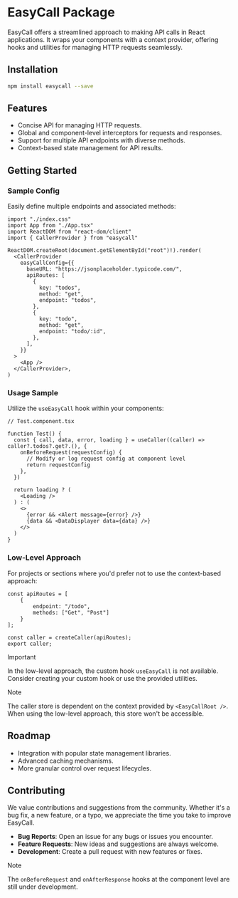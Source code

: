 # EasyCall Package

EasyCall offers a streamlined approach to making API calls in React applications. It wraps your components with a context provider, offering hooks and utilities for managing HTTP requests seamlessly.

## Installation

```bash
npm install easycall --save
```

## Features

- Concise API for managing HTTP requests.
- Global and component-level interceptors for requests and responses.
- Support for multiple API endpoints with diverse methods.
- Context-based state management for API results.

## Getting Started

### Sample Config

Easily define multiple endpoints and associated methods:

```tsx
import "./index.css"
import App from "./App.tsx"
import ReactDOM from "react-dom/client"
import { CallerProvider } from "easycall"

ReactDOM.createRoot(document.getElementById("root")!).render(
  <CallerProvider
    easyCallConfig={{
      baseURL: "https://jsonplaceholder.typicode.com/",
      apiRoutes: [
        {
          key: "todos",
          method: "get",
          endpoint: "todos",
        },
        {
          key: "todo",
          method: "get",
          endpoint: "todo/:id",
        },
      ],
    }}
  >
    <App />
  </CallerProvider>,
)
```

### Usage Sample

Utilize the `useEasyCall` hook within your components:

```tsx
// Test.component.tsx

function Test() {
  const { call, data, error, loading } = useCaller((caller) => caller?.todos?.get?.(), {
    onBeforeRequest(requestConfig) {
      // Modify or log request config at component level
      return requestConfig
    },
  })

  return loading ? (
    <Loading />
  ) : (
    <>
      {error && <Alert message={error} />}
      {data && <DataDisplayer data={data} />}
    </>
  )
}
```

### Low-Level Approach

For projects or sections where you'd prefer not to use the context-based approach:

```tsx
const apiRoutes = [
    {
        endpoint: "/todo",
        methods: ["Get", "Post"]
    }
];

const caller = createCaller(apiRoutes);
export caller;
```

> [!IMPORTANT]
> In the low-level approach, the custom hook `useEasyCall` is not available. Consider creating your custom hook or use the provided utilities.

> [!NOTE]
> The caller store is dependent on the context provided by `<EasyCallRoot />`. When using the low-level approach, this store won't be accessible.

## Roadmap

- Integration with popular state management libraries.
- Advanced caching mechanisms.
- More granular control over request lifecycles.

## Contributing

We value contributions and suggestions from the community. Whether it's a bug fix, a new feature, or a typo, we appreciate the time you take to improve EasyCall.

- **Bug Reports**: Open an issue for any bugs or issues you encounter.
- **Feature Requests**: New ideas and suggestions are always welcome.
- **Development**: Create a pull request with new features or fixes.

> [!NOTE]
> The `onBeforeRequest` and `onAfterResponse` hooks at the component level are still under development.

